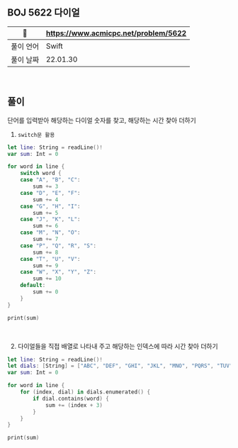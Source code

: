 ## BOJ 5622 다이얼

|🔗|https://www.acmicpc.net/problem/5622|
|---|---|
|풀이 언어|Swift|
|풀이 날짜|22.01.30|

</br>

##  풀이

단어를 입력받아 해당하는 다이얼 숫자를 찾고, 해당하는 시간 찾아 더하기

1. `switch문 활용`

```Swift
let line: String = readLine()!
var sum: Int = 0

for word in line {
    switch word {
    case "A", "B", "C":
        sum += 3
    case "D", "E", "F":
        sum += 4
    case "G", "H", "I":
        sum += 5
    case "J", "K", "L":
        sum += 6
    case "M", "N", "O":
        sum += 7
    case "P", "Q", "R", "S":
        sum += 8
    case "T", "U", "V":
        sum += 9
    case "W", "X", "Y", "Z":
        sum += 10
    default:
        sum += 0
    }
}

print(sum)
```

</br>


2. 다이얼들을 직접 배열로 나타내 주고 해당하는 인덱스에 따라 시간 찾아 더하기

```Swift
let line: String = readLine()!
let dials: [String] = ["ABC", "DEF", "GHI", "JKL", "MNO", "PQRS", "TUV", "WXYZ"]
var sum: Int = 0

for word in line {
    for (index, dial) in dials.enumerated() {
        if dial.contains(word) {
            sum += (index + 3)
        }
    }
}

print(sum)
```
